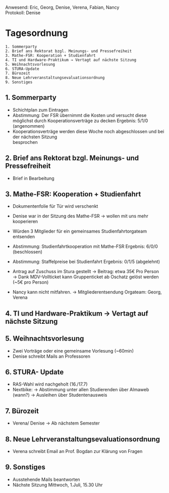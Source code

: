 ---
---

Anwesend: Eric, Georg, Denise, Verena, Fabian, Nancy  
Protokoll: Denise

# Tagesordnung

    1. Sommerparty
    2. Brief ans Rektorat bzgl. Meinungs- und Pressefreiheit
    3. Mathe-FSR: Kooperation + Studienfahrt
    4. TI und Hardware-Praktikum → Vertagt auf nächste Sitzung
    5. Weihnachtsvorlesung
    6. STURA-Update
    7. Bürozeit
    8. Neue Lehrveranstaltungsevaluationsordnung
    9. Sonstiges

## 1. Sommerparty

- Schichtplan zum Eintragen
- Abstimmung: Der FSR übernimmt die Kosten und versucht diese möglichst durch Kooperationsverträge zu decken
  Ergebnis: 5/1/0 (angenommen)
- Kooperationsverträge werden diese Woche noch abgeschlossen und bei der nächsten Sitzung  
  besprochen

## 2. Brief ans Rektorat bzgl. Meinungs- und Pressefreiheit

- Brief in Bearbeitung

## 3. Mathe-FSR: Kooperation + Studienfahrt

- Dokumentenfolie für Tür wird verschenkt
- Denise war in der Sitzung des Mathe-FSR
  → wollen mit uns mehr kooperieren
- Würden 3 Mitglieder für ein gemeinsames Studienfahrtorgateam entsenden
- Abstimmung: Studienfahrtkooperation mit Mathe-FSR
  Ergebnis: 6/0/0 (beschlossen)

- Abstimmung: Staffelpreise bei Studienfahrt
  Ergebnis: 0/1/5 (abgelehnt)

- Antrag auf Zuschuss im Stura gestellt
  → Beitrag: etwa 35€ Pro Person
  → Dank MDV-Vollticket kann Gruppenticket ab Oschatz gelöst werden (~5€ pro Person)

- Nancy kann nicht mitfahren.
  → Mitgliederentsendung Orgateam: Georg, Verena

## 4. TI und Hardware-Praktikum → Vertagt auf nächste Sitzung

## 5. Weihnachtsvorlesung

- Zwei Vorträge oder eine gemeinsame Vorlesung (~60min)
- Denise schreibt Mails an Professoren

## 6. STURA- Update

- RAS-Wahl wird nachgeholt (16./17.7)
- Nextbike:
  → Abstimmung unter allen Studierenden über Almaweb (wann?)
  → Ausleihen über Studentenausweis

## 7. Bürozeit

- Verena/ Denise
  → Ab nächstem Semester

## 8. Neue Lehrveranstaltungsevaluationsordnung

- Verena schreibt Email an Prof. Bogdan zur Klärung von Fragen

## 9. Sonstiges

- Ausstehende Mails beantworten
- Nächste Sitzung Mittwoch, 1.Juli, 15.30 Uhr
